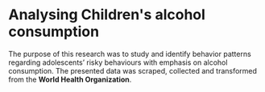 # Analysing Children's alcohol consumption

The purpose of this research was to study and identify behavior patterns regarding adolescents’ risky behaviours with emphasis on alcohol consumption. The presented data was scraped, collected and transformed from the **World Health Organization**. 

